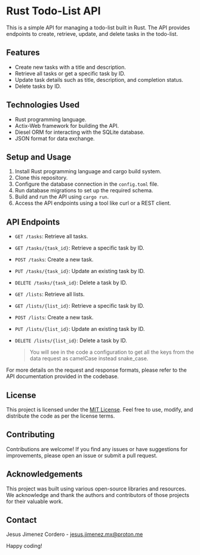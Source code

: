 # Rust Todo-List API

This is a simple API for managing a todo-list built in Rust. The API provides endpoints to create, retrieve, update, and delete tasks in the todo-list.

## Features

- Create new tasks with a title and description.
- Retrieve all tasks or get a specific task by ID.
- Update task details such as title, description, and completion status.
- Delete tasks by ID.

## Technologies Used

- Rust programming language.
- Actix-Web framework for building the API.
- Diesel ORM for interacting with the SQLite database.
- JSON format for data exchange.

## Setup and Usage

1. Install Rust programming language and cargo build system.
2. Clone this repository.
3. Configure the database connection in the `config.toml` file.
4. Run database migrations to set up the required schema.
5. Build and run the API using `cargo run`.
6. Access the API endpoints using a tool like curl or a REST client.

## API Endpoints

- `GET /tasks`: Retrieve all tasks.
- `GET /tasks/{task_id}`: Retrieve a specific task by ID.
- `POST /tasks`: Create a new task.
- `PUT /tasks/{task_id}`: Update an existing task by ID.
- `DELETE /tasks/{task_id}`: Delete a task by ID.
- `GET /lists`: Retrieve all lists.
- `GET /lists/{list_id}`: Retrieve a specific task by ID.
- `POST /lists`: Create a new task.
- `PUT /lists/{list_id}`: Update an existing task by ID.
- `DELETE /lists/{list_id}`: Delete a task by ID.

  > You will see in the code a configuration to get all the keys from the data request as camelCase instead snake_case.

For more details on the request and response formats, please refer to the API documentation provided in the codebase.

## License

This project is licensed under the [MIT License](LICENSE). Feel free to use, modify, and distribute the code as per the license terms.

## Contributing

Contributions are welcome! If you find any issues or have suggestions for improvements, please open an issue or submit a pull request.

## Acknowledgements

This project was built using various open-source libraries and resources. We acknowledge and thank the authors and contributors of those projects for their valuable work.

## Contact

Jesus Jimenez Cordero - [jesus.jimenez.mx@proton.me](mailto:jesus.jimenez.mx@proton.me)

Happy coding!
